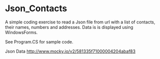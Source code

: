 # Json_Contacts
A simple coding exercise to read a Json file from url with a list of contacts, their names, numbers and addresses. Data is is displayed using WindowsForms.

See Program.CS for sample code.

Json Data
http://www.mocky.io/v2/581335f71000004204abaf83
